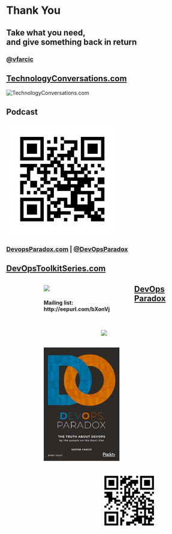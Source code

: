 <!-- .slide: class="center" -->
<!-- .slide: data-background="data-background="linear-gradient(to bottom right, rgba(25,151,181,0.9), rgba(87,185,72,0.9)), url(../img/background/help.jpg) center / cover" -->
# Thank You

## Take what you need,<br>and give something back in return

### [@vfarcic](https://twitter.com/vfarcic)


## [TechnologyConversations.com](http://technologyconversations.com)

![TechnologyConversations.com](../img/qr/technology-conversations.jpg)


## Podcast

![DevopsParadox.com](../img/qr/devops-paradox.png)

### [DevopsParadox.com](http://devopsparadox.com/) |  [@DevOpsParadox](https://twitter.com/DevOpsParadox)


## [DevOpsToolkitSeries.com](http://www.devopstoolkitseries.com/)

<figure style="width: 40%; height: 40%; margin-left:100px;float: left;">
    <a href="https://www.devopstoolkitseries.com/">
        <img src="../img/devops-toolkit-series.png"/>
    </a>
    <h4>Mailing list: http://eepurl.com/bXonVj</h4>
</figure>
<figure style="width: 30%; height: 30%; margin-right:100px;float: right;">
    <a href="https://www.devopstoolkitseries.com/">
        <img src="../img/qr/devops-toolkit-series.png"/>
    </a>
</figure>


## [DevOps Paradox](https://amzn.to/2myrYYA)

<figure style="width: 40%; height: 40%; margin-left:100px;float: left;">
    <a href="https://amzn.to/2myrYYA">
        <img src="../img/products/devops-paradox-book.png"/>
    </a>
</figure>
<figure style="width: 30%; height: 30%; margin-right:100px;float: right;">
    <a href="https://amzn.to/2myrYYA">
        <img src="../img/qr/devops-paradox-book.png"/>
    </a>
</figure>
